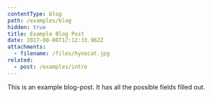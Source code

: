 ```yaml
---
contentType: blog
path: /examples/blog
hidden: true
title: Example Blog Post
date: 2017-08-08T17:12:33.962Z
attachments:
  - filename: /files/hynocat.jpg
related:
  - post: /examples/intro
---
```


This is an example blog-post. It has all the possible fields filled out.
